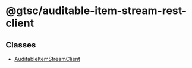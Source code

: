# @gtsc/auditable-item-stream-rest-client

## Classes

- [AuditableItemStreamClient](classes/AuditableItemStreamClient.md)
